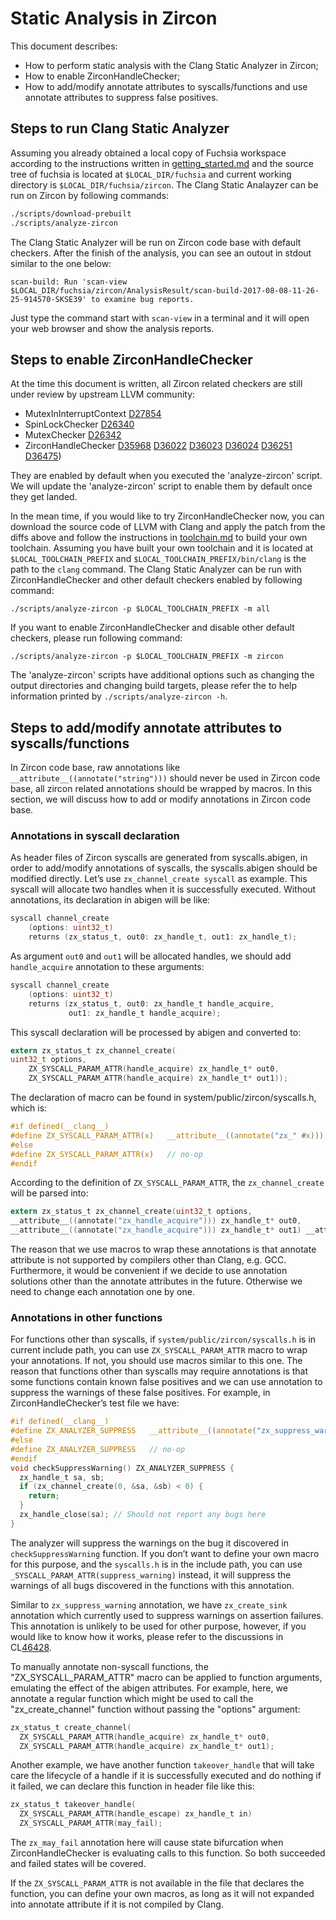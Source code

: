 # Static Analysis in Zircon

This document describes:

* How to perform static analysis with the Clang Static Analyzer in Zircon;
* How to enable ZirconHandleChecker;
* How to add/modify annotate attributes to syscalls/functions and use annotate attributes to suppress false positives.

## Steps to run Clang Static Analyzer

Assuming you already obtained a local copy of Fuchsia workspace according to the instructions written in [getting_started.md](/docs/getting_started.md) and the source tree of fuchsia is located at `$LOCAL_DIR/fuchsia` and current working directory is `$LOCAL_DIR/fuchsia/zircon`. The Clang Static Analayzer can be run on Zircon by following commands:

```sh
./scripts/download-prebuilt
./scripts/analyze-zircon
```

The Clang Static Analyzer will be run on Zircon code base with default checkers. After the finish of the analysis, you can see an outout in stdout similar to the one below:

```
scan-build: Run 'scan-view $LOCAL_DIR/fuchsia/zircon/AnalysisResult/scan-build-2017-08-08-11-26-25-914570-SKSE39' to examine bug reports.
```

Just type the command start with `scan-view` in a terminal and it will open your web browser and show the analysis reports.

## Steps to enable ZirconHandleChecker

At the time this document is written, all Zircon related checkers are still under review by upstream LLVM community:

 * MutexInInterruptContext [D27854](https://reviews.llvm.org/D27854)
 * SpinLockChecker [D26340](https://reviews.llvm.org/D26340)
 * MutexChecker [D26342](https://reviews.llvm.org/D26342)
 * ZirconHandleChecker [D35968](https://reviews.llvm.org/D35968) [D36022](https://reviews.llvm.org/D36022) [D36023](https://reviews.llvm.org/D36023) [D36024](https://reviews.llvm.org/D36024) [D36251](https://reviews.llvm.org/D36251) [D36475](https://reviews.llvm.org/D36475))

They are enabled by default when you executed the 'analyze-zircon' script. We will update the 'analyze-zircon' script to enable them by default once they get landed.

In the mean time, if you would like to try ZirconHandleChecker now, you can download the source code of LLVM with Clang and apply the patch from the diffs above and follow the instructions in [toolchain.md](/docs/development/build/toolchain.md) to build your own toolchain. Assuming you have built your own toolchain and it is located at `$LOCAL_TOOLCHAIN_PREFIX` and `$LOCAL_TOOLCHAIN_PREFIX/bin/clang` is the path to the `clang` command. The Clang Static Analyzer can be run with ZirconHandleChecker and other default checkers enabled by following command:

```
./scripts/analyze-zircon -p $LOCAL_TOOLCHAIN_PREFIX -m all
```

If you want to enable ZirconHandleChecker and disable other default checkers, please run following command:

```
./scripts/analyze-zircon -p $LOCAL_TOOLCHAIN_PREFIX -m zircon
```

The 'analyze-zircon' scripts have additional options such as changing the output directories and changing build targets, please refer the to help information printed by `./scripts/analyze-zircon -h`.

## Steps to add/modify annotate attributes to syscalls/functions

In Zircon code base, raw annotations like `__attribute__((annotate("string")))` should never be used in Zircon code base, all zircon related annotations should be wrapped by macros. In this section, we will discuss how to add or modify annotations in Zircon code base.

### Annotations in syscall declaration

As header files of Zircon syscalls are generated from syscalls.abigen, in order to add/modify annotations of syscalls, the syscalls.abigen should be modified directly.
Let’s use `zx_channel_create syscall` as example. This syscall will allocate two handles when it is successfully executed. Without annotations, its declaration in abigen will be like:

```c
syscall channel_create
    (options: uint32_t)
    returns (zx_status_t, out0: zx_handle_t, out1: zx_handle_t);
```

As argument `out0` and `out1` will be allocated handles, we should add `handle_acquire` annotation to these arguments:

```c
syscall channel_create
    (options: uint32_t)
    returns (zx_status_t, out0: zx_handle_t handle_acquire,
             out1: zx_handle_t handle_acquire);
```

This syscall declaration will be processed by abigen and converted to:

```c
extern zx_status_t zx_channel_create(
uint32_t options,
    ZX_SYSCALL_PARAM_ATTR(handle_acquire) zx_handle_t* out0,
    ZX_SYSCALL_PARAM_ATTR(handle_acquire) zx_handle_t* out1));
```

The declaration of macro can be found in system/public/zircon/syscalls.h, which is:

```c
#if defined(__clang__)
#define ZX_SYSCALL_PARAM_ATTR(x)   __attribute__((annotate("zx_" #x)))
#else
#define ZX_SYSCALL_PARAM_ATTR(x)   // no-op
#endif
```

According to the definition of `ZX_SYSCALL_PARAM_ATTR`, the `zx_channel_create` will be parsed into:

```c
extern zx_status_t zx_channel_create(uint32_t options,
__attribute__((annotate("zx_handle_acquire"))) zx_handle_t* out0,
__attribute__((annotate("zx_handle_acquire"))) zx_handle_t* out1) __attribute__((__leaf__));;
```

The reason that we use macros to wrap these annotations is that annotate attribute is not supported by compilers other than Clang, e.g. GCC. Furthermore, it would be convenient if we decide to use annotation solutions other than the annotate attributes in the future. Otherwise we need to change each annotation one by one.

### Annotations in other functions

For functions other than syscalls, if `system/public/zircon/syscalls.h` is in current include path, you can use `ZX_SYSCALL_PARAM_ATTR` macro to wrap your annotations. If not, you should use macros similar to this one. The reason that functions other than syscalls may require annotations is that some functions contain known false positives and we can use annotation to suppress the warnings of these false positives. For example, in ZirconHandleChecker’s test file we have:

```c
#if defined(__clang__)
#define ZX_ANALYZER_SUPPRESS   __attribute__((annotate("zx_suppress_warning)))
#else
#define ZX_ANALYZER_SUPPRESS   // no-op
#endif
void checkSuppressWarning() ZX_ANALYZER_SUPPRESS {
  zx_handle_t sa, sb;
  if (zx_channel_create(0, &sa, &sb) < 0) {
    return;
  }
  zx_handle_close(sa); // Should not report any bugs here
}
```

The analyzer will suppress the warnings on the bug it discovered in `checkSuppressWarning` function. If you don’t want to define your own macro for this purpose, and the `syscalls.h` is in the include path, you can use `_SYSCALL_PARAM_ATTR(suppress_warning)` instead, it will suppress the warnings of all bugs discovered in the functions with this annotation.

Similar to `zx_suppress_warning` annotation, we have `zx_create_sink` annotation which currently used to suppress warnings on assertion failures. This annotation is unlikely to be used for other purpose, however, if you would like to know how it works, please refer to the discussions in CL[46428](https://fuchsia-review.googlesource.com/c/46428).

To manually annotate non-syscall functions, the "ZX_SYSCALL_PARAM_ATTR" macro can be applied to function arguments, emulating the effect of the abigen attributes. For example, here, we annotate a regular function which might be used to call the "zx_create_channel" function without passing the "options" argument:

```c
zx_status_t create_channel(
  ZX_SYSCALL_PARAM_ATTR(handle_acquire) zx_handle_t* out0,
  ZX_SYSCALL_PARAM_ATTR(handle_acquire) zx_handle_t* out1);
```

Another example, we have another function `takeover_handle` that will take care the lifecycle of a handle if it is successfully executed and do nothing if it failed, we can declare this function in header file like this:

```c
zx_status_t takeover_handle(
  ZX_SYSCALL_PARAM_ATTR(handle_escape) zx_handle_t in)
  ZX_SYSCALL_PARAM_ATTR(may_fail);
```

The `zx_may_fail` annotation here will cause state bifurcation when ZirconHandleChecker is evaluating calls to this function. So both succeeded and failed states will be covered.

If the `ZX_SYSCALL_PARAM_ATTR` is not available in the file that declares the function, you can define your own macros, as long as it will not expanded into annotate attribute if it is not compiled by Clang.
